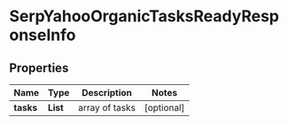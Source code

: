 # SerpYahooOrganicTasksReadyResponseInfo


## Properties

| Name | Type | Description | Notes |
|------------ | ------------- | ------------- | -------------|
**tasks** | **List<SerpYahooOrganicTasksReadyTaskInfo>** | array of tasks |[optional]|